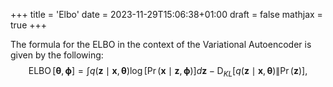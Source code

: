 +++
title = 'Elbo'
date = 2023-11-29T15:06:38+01:00
draft = false
mathjax = true
+++

The formula for the ELBO in the context of the Variational Autoencoder is given by the following:
$$
\operatorname{ELBO}[\boldsymbol{\theta}, \boldsymbol{\phi}]=\int q(\mathbf{z} \mid \mathbf{x}, \boldsymbol{\theta}) \log [\operatorname{Pr}(\mathbf{x} \mid \mathbf{z}, \boldsymbol{\phi})] d \mathbf{z}-\mathrm{D}_{K L}[q(\mathbf{z} \mid \mathbf{x}, \boldsymbol{\theta}) \| \operatorname{Pr}(\mathbf{z})] \text {, }
$$
